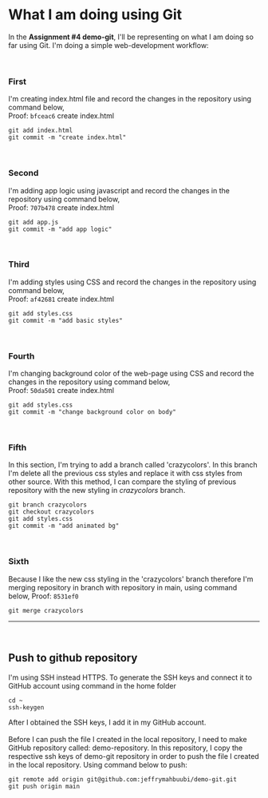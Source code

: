 # What I am doing using Git

In the **Assignment #4 demo-git**, I'll be representing on what I am doing so far using Git. I'm doing a simple web-development workflow:

<br>

### **First**

I'm creating index.html file and record the changes in the repository using command below, <br> Proof: `bfceac6` create index.html

```
git add index.html
git commit -m "create index.html"
```

<br>

### **Second**

I'm adding app logic using javascript and record the changes in the repository using command below, <br> Proof: `707b478` create index.html

```
git add app.js
git commit -m "add app logic"
```

<br>

### **Third**

I'm adding styles using CSS and record the changes in the repository using command below, <br> Proof: `af42681` create index.html

```
git add styles.css
git commit -m "add basic styles"
```

<br>

### **Fourth**

I'm changing background color of the web-page using CSS and record the changes in the repository using command below, <br> Proof: `50da501` create index.html

```
git add styles.css
git commit -m "change background color on body"
```

<br>

### **Fifth**

In this section, I'm trying to add a branch called 'crazycolors'. In this branch I'm delete all the previous css styles and replace it with css styles from other source. With this method, I can compare the styling of previous repository with the new styling in _crazycolors_ branch.

```
git branch crazycolors
git checkout crazycolors
git add styles.css
git commit -m "add animated bg"
```

<br>

### **Sixth**

Because I like the new css styling in the 'crazycolors' branch therefore I'm merging repository in branch with repository in main, using command below,
Proof: `8531ef0`

```
git merge crazycolors
```

---

<br>

## Push to github repository

I'm using SSH instead HTTPS. To generate the SSH keys and connect it to GitHub account using command in the home folder

```
cd ~
ssh-keygen
```

After I obtained the SSH keys, I add it in my GitHub account. <br><br> Before I can push the file I created in the local repository, I need to make GitHub repository called: demo-repository. In this repository, I copy the respective ssh keys of demo-git repository in order to push the file I created in the local repository. Using command below to push:

```
git remote add origin git@github.com:jeffrymahbuubi/demo-git.git
git push origin main
```
